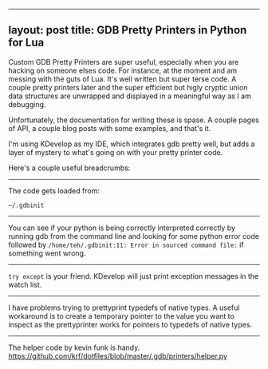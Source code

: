 
---
layout: post
title: GDB Pretty Printers in Python for  Lua
---

Custom GDB Pretty Printers are super useful, especially when you are hacking on someone elses code. 
For instance, at the moment and am messing with the guts of Lua. It's well written but super
terse code. A couple pretty printers later and the super efficient but higly cryptic union data structures
are unwrapped and displayed in a meaningful way as I am debugging.

Unfortunately, the documentation for writing these is spase. A couple pages of API, a couple blog posts with 
some examples, and that's it.

I'm using KDevelop as my IDE, which integrates gdb pretty well, but adds a layer of mystery to what's going 
on with your pretty printer code.

Here's a couple useful breadcrumbs:

---

The code gets loaded from:

    ~/.gdbinit

---

You can see if your python is being correctly interpreted correctly by running gdb from the command line
and looking for some python error code followed by `/home/teh/.gdbinit:11: Error in sourced command file:`
if something went wrong.

---

`try except` is your friend. KDevelop will just print exception messages in the watch list.

---

I have problems trying to prettyprint typedefs of native types. A useful workaround is to create a temporary
pointer to the value you want to inspect as the prettyprinter works for pointers to typedefs of native types.

---

The helper code by kevin funk is handy. https://github.com/krf/dotfiles/blob/master/.gdb/printers/helper.py

